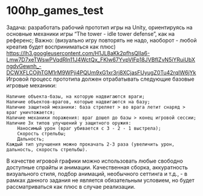 # 100hp_games_test
Задача: разработать рабочий прототип игры на Unity, ориентируясь на основные механики игры “The tower - idle tower defense”, как на референс;
Важно: (визуально игру повторять не надо, наоборот - любой креатив будет восприниматься как плюс)
https://lh3.googleusercontent.com/H1JL8aKk2pfhsQIIa6-Lmw7D7xeTWswPVqdRln11J4WctQx_FKlw67YvpVlFp18JVBfIZvN5iYRuiUbXngdvGewnh_-DCWXFLCOjhTGM1rM9WPji4PQUm9xG1xr3rj8XCjasFUyugZ0Tu42rqIW6jYk
Игровой процесс прототипа должен отрабатывать следующие базовые игровые механики: 
    
    Наличие объекта-базы, на которую надвигаются враги;
    Наличие объектов-врагов, которые надвигаются на базу;
    Наличие защитной механики: база стреляет > во врага летит снаряд > враг уничтожается;
    Наличие механики поражения: враг дошел до базы > конец игровой сессии;
    Наличие 3х типов улучшений у защитного оружия: 
        Наносимый урон (враг убивается с 3 - 2 - 1 выстрела);
        Скорость стрельбы;
        Дальность;
    Каждый тип улучшения можно прокачать 2-3 раза (увеличить урон, дальность, скорость стрельбы).
В качестве игровой графики можно использовать любые свободно доступные спрайты и анимации.
Качественная сборка, аккуратность визуального стиля, подбор анимаций, необычного сеттинга и т.д., - в рамках данного задания не является обязательным условием, но будет рассматриваться как плюс в случае реализации.
